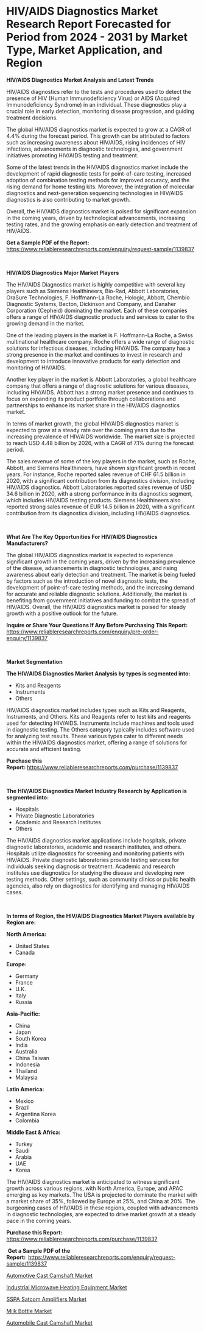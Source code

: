 <p><h1>HIV/AIDS Diagnostics Market Research Report Forecasted for Period from 2024 -  2031 by Market Type, Market Application, and Region</h1></p><p><strong>HIV/AIDS Diagnostics Market Analysis and Latest Trends</strong></p>
<p><p>HIV/AIDS diagnostics refer to the tests and procedures used to detect the presence of HIV (Human Immunodeficiency Virus) or AIDS (Acquired Immunodeficiency Syndrome) in an individual. These diagnostics play a crucial role in early detection, monitoring disease progression, and guiding treatment decisions.</p><p>The global HIV/AIDS diagnostics market is expected to grow at a CAGR of 4.4% during the forecast period. This growth can be attributed to factors such as increasing awareness about HIV/AIDS, rising incidences of HIV infections, advancements in diagnostic technologies, and government initiatives promoting HIV/AIDS testing and treatment.</p><p>Some of the latest trends in the HIV/AIDS diagnostics market include the development of rapid diagnostic tests for point-of-care testing, increased adoption of combination testing methods for improved accuracy, and the rising demand for home testing kits. Moreover, the integration of molecular diagnostics and next-generation sequencing technologies in HIV/AIDS diagnostics is also contributing to market growth.</p><p>Overall, the HIV/AIDS diagnostics market is poised for significant expansion in the coming years, driven by technological advancements, increasing testing rates, and the growing emphasis on early detection and treatment of HIV/AIDS.</p></p>
<p><strong>Get a Sample PDF of the Report:&nbsp;</strong> <a href="https://www.reliableresearchreports.com/enquiry/request-sample/1139837">https://www.reliableresearchreports.com/enquiry/request-sample/1139837</a></p>
<p>&nbsp;</p>
<p><strong>HIV/AIDS Diagnostics Major Market Players</strong></p>
<p><p>The HIV/AIDS Diagnostics market is highly competitive with several key players such as Siemens Healthineers, Bio-Rad, Abbott Laboratories, OraSure Technologies, F. Hoffmann-La Roche, Hologic, Abbott, Chembio Diagnostic Systems, Becton, Dickinson and Company, and Danaher Corporation (Cepheid) dominating the market. Each of these companies offers a range of HIV/AIDS diagnostic products and services to cater to the growing demand in the market.</p><p>One of the leading players in the market is F. Hoffmann-La Roche, a Swiss multinational healthcare company. Roche offers a wide range of diagnostic solutions for infectious diseases, including HIV/AIDS. The company has a strong presence in the market and continues to invest in research and development to introduce innovative products for early detection and monitoring of HIV/AIDS.</p><p>Another key player in the market is Abbott Laboratories, a global healthcare company that offers a range of diagnostic solutions for various diseases, including HIV/AIDS. Abbott has a strong market presence and continues to focus on expanding its product portfolio through collaborations and partnerships to enhance its market share in the HIV/AIDS diagnostics market.</p><p>In terms of market growth, the global HIV/AIDS diagnostics market is expected to grow at a steady rate over the coming years due to the increasing prevalence of HIV/AIDS worldwide. The market size is projected to reach USD 4.48 billion by 2026, with a CAGR of 7.1% during the forecast period.</p><p>The sales revenue of some of the key players in the market, such as Roche, Abbott, and Siemens Healthineers, have shown significant growth in recent years. For instance, Roche reported sales revenue of CHF 61.5 billion in 2020, with a significant contribution from its diagnostics division, including HIV/AIDS diagnostics. Abbott Laboratories reported sales revenue of USD 34.6 billion in 2020, with a strong performance in its diagnostics segment, which includes HIV/AIDS testing products. Siemens Healthineers also reported strong sales revenue of EUR 14.5 billion in 2020, with a significant contribution from its diagnostics division, including HIV/AIDS diagnostics.</p></p>
<p>&nbsp;</p>
<p><strong>What Are The Key Opportunities For HIV/AIDS Diagnostics Manufacturers?</strong></p>
<p><p>The global HIV/AIDS diagnostics market is expected to experience significant growth in the coming years, driven by the increasing prevalence of the disease, advancements in diagnostic technologies, and rising awareness about early detection and treatment. The market is being fueled by factors such as the introduction of novel diagnostic tests, the development of point-of-care testing methods, and the increasing demand for accurate and reliable diagnostic solutions. Additionally, the market is benefiting from government initiatives and funding to combat the spread of HIV/AIDS. Overall, the HIV/AIDS diagnostics market is poised for steady growth with a positive outlook for the future.</p></p>
<p><strong>Inquire or Share Your Questions If Any Before Purchasing This Report:</strong> <a href="https://www.reliableresearchreports.com/enquiry/pre-order-enquiry/1139837">https://www.reliableresearchreports.com/enquiry/pre-order-enquiry/1139837</a></p>
<p>&nbsp;</p>
<p><strong>Market Segmentation</strong></p>
<p><strong>The HIV/AIDS Diagnostics Market Analysis by types is segmented into:</strong></p>
<p><ul><li>Kits and Reagents</li><li>Instruments</li><li>Others</li></ul></p>
<p><p>HIV/AIDS diagnostics market includes types such as Kits and Reagents, Instruments, and Others. Kits and Reagents refer to test kits and reagents used for detecting HIV/AIDS. Instruments include machines and tools used in diagnostic testing. The Others category typically includes software used for analyzing test results. These various types cater to different needs within the HIV/AIDS diagnostics market, offering a range of solutions for accurate and efficient testing.</p></p>
<p><strong>Purchase this Report:&nbsp;</strong><a href="https://www.reliableresearchreports.com/purchase/1139837">https://www.reliableresearchreports.com/purchase/1139837</a></p>
<p>&nbsp;</p>
<p><strong>The HIV/AIDS Diagnostics Market Industry Research by Application is segmented into:</strong></p>
<p><ul><li>Hospitals</li><li>Private Diagnostic Laboratories</li><li>Academic and Research Institutes</li><li>Others</li></ul></p>
<p><p>The HIV/AIDS diagnostics market applications include hospitals, private diagnostic laboratories, academic and research institutes, and others. Hospitals utilize diagnostics for screening and monitoring patients with HIV/AIDS. Private diagnostic laboratories provide testing services for individuals seeking diagnosis or treatment. Academic and research institutes use diagnostics for studying the disease and developing new testing methods. Other settings, such as community clinics or public health agencies, also rely on diagnostics for identifying and managing HIV/AIDS cases.</p></p>
<p>&nbsp;</p>
<p><strong>In terms of Region, the HIV/AIDS Diagnostics Market Players available by Region are:</strong></p>
<p>
    <p> <strong> North America: </strong>
        <ul>
            <li>United States</li>
            <li>Canada</li>
        </ul>
        </p> 
    <p> <strong> Europe: </strong>
        <ul>
            <li>Germany</li>
            <li>France</li>
            <li>U.K.</li>
            <li>Italy</li>
            <li>Russia</li>
        </ul>
        </p> 
    <p> <strong> Asia-Pacific: </strong>
        <ul>
            <li>China</li>
            <li>Japan</li>
            <li>South Korea</li>
            <li>India</li>
            <li>Australia</li>
            <li>China Taiwan</li>
            <li>Indonesia</li>
            <li>Thailand</li>
            <li>Malaysia</li>
        </ul>
        </p> 
    <p> <strong> Latin America: </strong>
        <ul>
            <li>Mexico</li>
            <li>Brazil</li>
            <li>Argentina Korea</li>
            <li>Colombia</li>
        </ul>
        </p> 
    <p> <strong> Middle East & Africa: </strong>
        <ul>
            <li>Turkey</li>
            <li>Saudi</li>
            <li>Arabia</li>
            <li>UAE</li>
            <li>Korea</li>
        </ul>
    </p>
    </p>
<p><p>The HIV/AIDS diagnostics market is anticipated to witness significant growth across various regions, with North America, Europe, and APAC emerging as key markets. The USA is projected to dominate the market with a market share of 35%, followed by Europe at 25%, and China at 20%. The burgeoning cases of HIV/AIDS in these regions, coupled with advancements in diagnostic technologies, are expected to drive market growth at a steady pace in the coming years.</p></p>
<p><strong>Purchase this Report: </strong><a href="https://www.reliableresearchreports.com/purchase/1139837">https://www.reliableresearchreports.com/purchase/1139837</a></p>
<p>&nbsp;<strong>Get a Sample PDF of the Report:&nbsp;&nbsp;</strong><a href="https://www.reliableresearchreports.com/enquiry/request-sample/1139837">https://www.reliableresearchreports.com/enquiry/request-sample/1139837</a></p>
<p><strong></strong></p>
<p><p><a href="https://github.com/jodemen/Market-Research-Report-List-1/blob/main/automotive-cast-camshaft-market.md">Automotive Cast Camshaft Market</a></p><p><a href="https://github.com/marloy8/Market-Research-Report-List-3/blob/main/industrial-microwave-heating-equipment-market.md">Industrial Microwave Heating Equipment Market</a></p><p><a href="https://github.com/WillieWoodard/Market-Research-Report-List-3/blob/main/sspa-satcom-amplifiers-market.md">SSPA Satcom Amplifiers Market</a></p><p><a href="https://github.com/sougarounis/Market-Research-Report-List-2/blob/main/milk-bottle-market.md">Milk Bottle Market</a></p><p><a href="https://github.com/jj19131/Market-Research-Report-List-1/blob/main/automobile-cast-camshaft-market.md">Automobile Cast Camshaft Market</a></p></p>